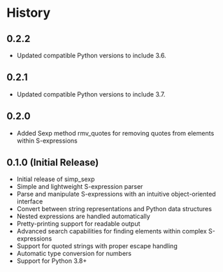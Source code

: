 # History

## 0.2.2
- Updated compatible Python versions to include 3.6.

## 0.2.1
- Updated compatible Python versions to include 3.7.

## 0.2.0
- Added Sexp method rmv_quotes for removing quotes from elements within S-expressions

## 0.1.0 (Initial Release)
- Initial release of simp_sexp
- Simple and lightweight S-expression parser
- Parse and manipulate S-expressions with an intuitive object-oriented interface
- Convert between string representations and Python data structures
- Nested expressions are handled automatically
- Pretty-printing support for readable output
- Advanced search capabilities for finding elements within complex S-expressions
- Support for quoted strings with proper escape handling
- Automatic type conversion for numbers
- Support for Python 3.8+